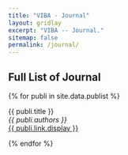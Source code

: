 ```yaml
---
title: "VIBA - Journal"
layout: gridlay
excerpt: "VIBA -- Journal."
sitemap: false
permalink: /journal/
---
```



## Full List of Journal

{% for publi in site.data.publist %}

  {{ publi.title }} <br />
  <em>{{ publi.authors }} </em><br /><a href="{{ publi.link.url }}">{{ publi.link.display }}</a>

{% endfor %}
